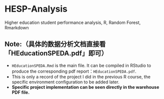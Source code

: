 # HESP-Analysis
Higher education student performance analysis, R, Random Forest, Rmarkdown
## Note:（具体的数据分析文档直接看「HEducationSPEDA.pdf」即可）
- `HEducationSPEDA.Rmd` is the main file. It can be compiled in RStudio to produce the corresponding pdf report：`HEducationSPEDA.pdf`.
- This is only a record of the project I did in the previous R course, the specific environment configuration to be added later.
- **Specific project implementation can be seen directly in the warehouse PDF file.**
